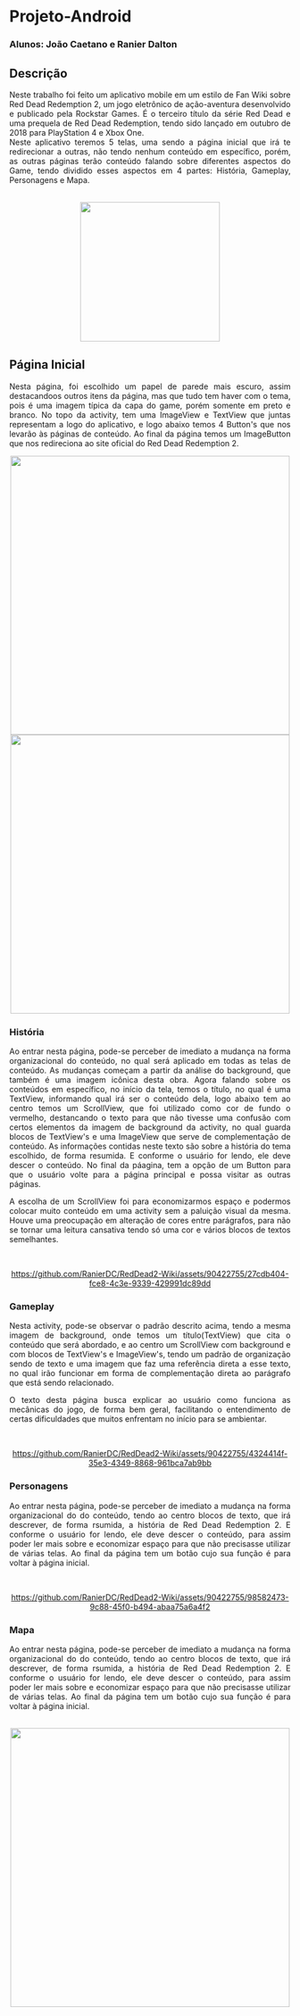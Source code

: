 # Projeto-Android
### Alunos: João Caetano e Ranier Dalton 

## Descrição 
<p align="justify"> 
	Neste trabalho foi feito um aplicativo mobile em um estilo de Fan Wiki sobre Red Dead Redemption 2, um jogo eletrônico de ação-aventura desenvolvido e publicado pela Rockstar Games. É o terceiro título da série Red Dead e uma prequela de Red Dead Redemption, tendo sido lançado em outubro de 2018 para PlayStation 4 e Xbox One. <br>
  Neste aplicativo teremos 5 telas, uma sendo a página inicial que irá te redirecionar a outras, não tendo nenhum conteúdo em específico, porém, as outras páginas terão conteúdo falando sobre diferentes aspectos do Game, tendo dividido esses aspectos em 4 partes: História, Gameplay, Personagens e Mapa.
</p>
<br>
<div align="center">
<img height="250px" src="https://github.com/RanierDC/RedDead2-Wiki/assets/90422755/24b25c54-8c23-4836-85d5-31c8a7383761"/>
</div>

## Página Inicial
<p align="justify"> 
	Nesta página, foi escolhido um papel de parede mais escuro, assim destacandoos outros itens da página, mas que tudo tem haver com o tema, pois é uma imagem típica da capa do game, porém somente em preto e branco. No topo da activity, tem uma ImageView e TextView que juntas representam a logo do aplicativo, e logo abaixo temos 4 Button's que nos levarão às páginas de conteúdo. Ao final da página temos um ImageButton que nos redireciona ao site oficial do Red Dead Redemption 2.
<br>
<div align="center">
<a align= "center"><img height="500px" src="https://github.com/RanierDC/RedDead2-Wiki/assets/90422755/63011896-87ee-44c4-a63e-1bb160cb03f6"/></a> <a align= "center"><img height="500px" src="https://github.com/RanierDC/RedDead2-Wiki/assets/90422755/64da3322-9ffc-49e7-b4be-59bbe13272e3"/></a>
</div>

### História
<p align="justify"> 
	Ao entrar nesta página, pode-se perceber de imediato a mudança na forma organizacional do conteúdo, no qual será aplicado em todas as telas de conteúdo. As mudanças começam a partir da análise do background, que também é uma imagem icônica desta obra. Agora falando sobre os conteúdos em específico, no início da tela, temos o título, no qual é uma TextView, informando qual irá ser o conteúdo dela, logo abaixo tem ao centro temos um ScrollView, que foi utilizado como cor de fundo o vermelho, destancando o texto para que não tivesse uma confusão com certos elementos da imagem de background da activity, no qual guarda blocos de TextView's e uma ImageView que serve de complementação de conteúdo. As informações contidas neste texto são sobre a história do tema escolhido, de forma resumida. E conforme o usuário for lendo, ele deve descer o conteúdo. No final da páagina, tem a opção de um Button para que o usuário volte para a página principal e possa visitar as outras páginas.
</p>
<p align="justify"> 
	A escolha de um ScrollView foi para economizarmos espaço e podermos colocar muito conteúdo em uma activity sem a paluição visual da mesma. Houve uma preocupação em alteração de cores entre parágrafos, para não se tornar uma leitura cansativa tendo só uma cor e vários blocos de textos semelhantes.
</p>
<br>
<div align="center">
	
https://github.com/RanierDC/RedDead2-Wiki/assets/90422755/27cdb404-fce8-4c3e-9339-429991dc89dd

</div>

### Gameplay
<p align="justify"> 
	Nesta activity, pode-se observar o padrão descrito acima, tendo a mesma imagem de background, onde temos um título(TextView) que cita o conteúdo que será abordado, e ao centro um ScrollView com background e com blocos de TextView's e ImageView's, tendo um padrão de organização sendo de texto e uma imagem que faz uma referência direta a esse texto, no qual irão funcionar em forma de complementação direta ao parágrafo que está sendo relacionado.
</p>
<p align="justify"> 
	O texto desta página busca explicar ao usuário como funciona as mecânicas do jogo, de forma bem geral, facilitando o entendimento de certas dificuldades que muitos enfrentam no início para se ambientar.
</p>
<br>
<div align="center">

https://github.com/RanierDC/RedDead2-Wiki/assets/90422755/4324414f-35e3-4349-8868-961bca7ab9bb

</div>

### Personagens
<p align="justify"> 
	Ao entrar nesta página, pode-se perceber de imediato a mudança na forma organizacional do do conteúdo, tendo ao centro blocos de texto, que irá descrever, de forma rsumida, a história de Red Dead Redemption 2. E conforme o usuário for lendo, ele deve descer o conteúdo, para assim poder ler mais sobre e economizar espaço para que não precisasse utilizar de várias telas. Ao final da página tem um botão cujo sua função é para voltar à página inicial.
</p>
<br>
<div align="center">

https://github.com/RanierDC/RedDead2-Wiki/assets/90422755/98582473-9c88-45f0-b494-abaa75a6a4f2

</div>


### Mapa
<p align="justify"> 
	Ao entrar nesta página, pode-se perceber de imediato a mudança na forma organizacional do do conteúdo, tendo ao centro blocos de texto, que irá descrever, de forma rsumida, a história de Red Dead Redemption 2. E conforme o usuário for lendo, ele deve descer o conteúdo, para assim poder ler mais sobre e economizar espaço para que não precisasse utilizar de várias telas. Ao final da página tem um botão cujo sua função é para voltar à página inicial.
</p>
<br>
<div align="center">
<img height="500px" src="https://github.com/RanierDC/RedDead2-Wiki/assets/90422755/52afb9bc-b4f2-4dff-9c32-9e1386388fd1"/>
</div>

